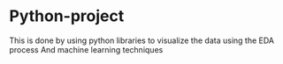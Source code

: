 # Python-project
This is done by using python libraries to visualize the data using the EDA process And machine learning techniques
